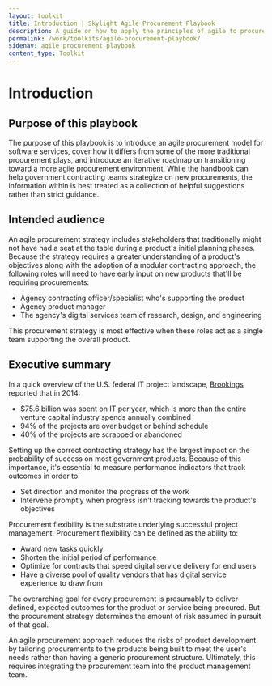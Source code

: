 ```yaml
---
layout: toolkit
title: Introduction | Skylight Agile Procurement Playbook
description: A guide on how to apply the principles of agile to procurement.
permalink: /work/toolkits/agile-procurement-playbook/
sidenav: agile_procurement_playbook
content_type: Toolkit
---
```


# Introduction

## Purpose of this playbook

The purpose of this playbook is to introduce an agile procurement model for software services, cover how it differs from some of the more traditional procurement plays, and introduce an iterative roadmap on transitioning toward a more agile procurement environment. While the handbook can help government contracting teams strategize on new procurements, the information within is best treated as a collection of helpful suggestions rather than strict guidance.

## Intended audience

An agile procurement strategy includes stakeholders that traditionally might not have had a seat at the table during a product's initial planning phases. Because the strategy requires a greater understanding of a product's objectives along with the adoption of a modular contracting approach, the following roles will need to have early input on new products that'll be requiring procurements:

- Agency contracting officer/specialist who's supporting the product
- Agency product manager
- The agency's digital services team of research, design, and engineering

This procurement strategy is most effective when these roles act as a single team supporting the overall product.

## Executive summary

In a quick overview of the U.S. federal IT project landscape, [Brookings](https://www.brookings.edu/blog/techtank/2015/08/25/doomed-challenges-and-solutions-to-government-it-projects/) reported that in 2014:

- $75.6 billion was spent on IT per year, which is more than the entire venture capital industry spends annually combined
- 94% of the projects are over budget or behind schedule
- 40% of the projects are scrapped or abandoned

Setting up the correct contracting strategy has the largest impact on the probability of success on most government products. Because of this importance, it's essential to measure performance indicators that track outcomes in order to:

- Set direction and monitor the progress of the work
- Intervene promptly when progress isn't tracking towards the product's objectives

Procurement flexibility is the substrate underlying successful project management. Procurement flexibility can be defined as the ability to:

- Award new tasks quickly
- Shorten the initial period of performance
- Optimize for contracts that speed digital service delivery for end users
- Have a diverse pool of quality vendors that has digital service experience to draw from

The overarching goal for every procurement is presumably to deliver defined, expected outcomes for the product or service being procured. But the procurement strategy determines the amount of risk assumed in
pursuit of that goal.

An agile procurement approach reduces the risks of product development by tailoring procurements to the products being built to meet the user's needs rather than having a generic procurement structure. Ultimately, this requires integrating the procurement team into the product management team.
